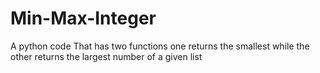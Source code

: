 # Min-Max-Integer
A python code That has two functions one returns the smallest while the other returns the largest number of a given list
